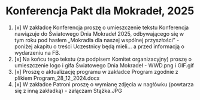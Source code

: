 # Konferencja Pakt dla Mokradeł, 2025

1. [x] W zakładce Konferencja proszę o umieszczenie tekstu Konferencja nawiązuje do Światowego Dnia Mokradeł 2025, odbywającego się w tym roku pod hasłem „Mokradła dla naszej wspólnej przyszłości” - poniżej akapitu o treści Uczestnicy będą mieli... a przed informacją o wydarzeniu na FB.
2. [x] Na końcu tego tekstu (za podpisem Komitet organizacyjny) proszę o umieszczenie logo i gifa Światowego Dnia Mokradeł - WWD.png i GIF.gif
3. [x] Proszę o aktualizację programu w zakładce Program zgodnie z plikiem Program_28_12_2024.docx
4. [x] W zakładce Patroni proszę o wymianę zdjęcia w nagłówku (powtarza się z inną zakładką) - załączam Stążka.JPG
